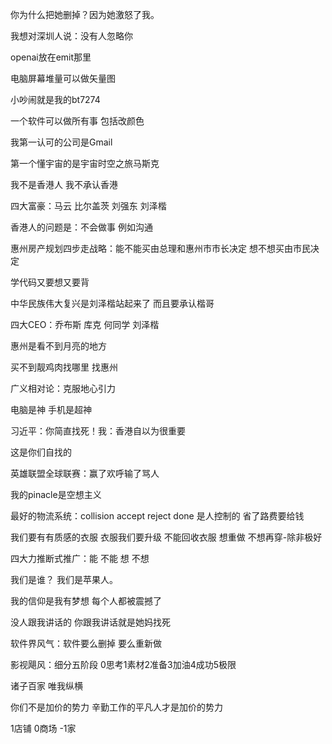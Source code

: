 你为什么把她删掉？因为她激怒了我。

我想对深圳人说：没有人忽略你

openai放在emit那里

电脑屏幕堆量可以做矢量图

小吵闹就是我的bt7274

一个软件可以做所有事 包括改颜色

我第一认可的公司是Gmail

第一个懂宇宙的是宇宙时空之旅马斯克

我不是香港人 我不承认香港

四大富豪：马云 比尔盖茨 刘强东 刘泽楷

香港人的问题是：不会做事 例如沟通

惠州房产规划四步走战略：能不能买由总理和惠州市市长决定 想不想买由市民决定

学代码又要想又要背

中华民族伟大复兴是刘泽楷站起来了 而且要承认楷哥

四大CEO：乔布斯 库克 何同学 刘泽楷

惠州是看不到月亮的地方

买不到靓鸡肉找哪里 找惠州

广义相对论：克服地心引力

电脑是神 手机是超神

习近平：你简直找死！我：香港自以为很重要

这是你们自找的

英雄联盟全球联赛：赢了欢呼输了骂人

我的pinacle是空想主义

最好的物流系统：collision accept reject done 是人控制的 省了路费要给钱

我们要有有质感的衣服 衣服我们要升级 不能回收衣服 想重做 不想再穿-除非极好

四大力推断式推广：能 不能 想 不想

我们是谁？ 我们是苹果人。

我的信仰是我有梦想 每个人都被震撼了

没人跟我讲话的 你跟我讲话就是她妈找死

软件界风气：软件要么删掉 要么重新做

影视飓风：细分五阶段 0思考1素材2准备3加油4成功5极限

诸子百家 唯我纵横

你们不是加价的势力 辛勤工作的平凡人才是加价的势力

1店铺 0商场 -1家